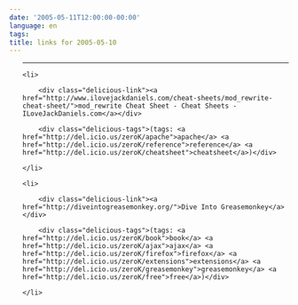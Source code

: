 ```yaml
---
date: '2005-05-11T12:00:00-00:00'
language: en
tags:
title: links for 2005-05-10
---
```



<ul class="delicious">

-------------------------------

	<li>

		<div class="delicious-link"><a href="http://www.ilovejackdaniels.com/cheat-sheets/mod_rewrite-cheat-sheet/">mod_rewrite Cheat Sheet - Cheat Sheets - ILoveJackDaniels.com</a></div>

		<div class="delicious-tags">(tags: <a href="http://del.icio.us/zeroK/apache">apache</a> <a href="http://del.icio.us/zeroK/reference">reference</a> <a href="http://del.icio.us/zeroK/cheatsheet">cheatsheet</a>)</div>

	</li>

	<li>

		<div class="delicious-link"><a href="http://diveintogreasemonkey.org/">Dive Into Greasemonkey</a></div>

		<div class="delicious-tags">(tags: <a href="http://del.icio.us/zeroK/book">book</a> <a href="http://del.icio.us/zeroK/ajax">ajax</a> <a href="http://del.icio.us/zeroK/firefox">firefox</a> <a href="http://del.icio.us/zeroK/extensions">extensions</a> <a href="http://del.icio.us/zeroK/greasemonkey">greasemonkey</a> <a href="http://del.icio.us/zeroK/free">free</a>)</div>

	</li>

</ul>